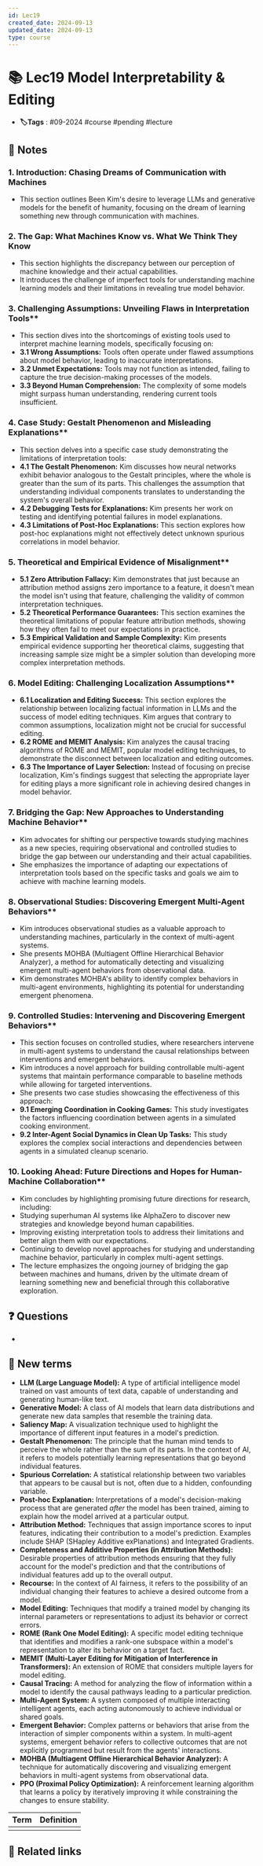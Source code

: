```yaml
---
id: Lec19
created_date: 2024-09-13
updated_date: 2024-09-13
type: course
---
```


# 📚 Lec19 Model Interpretability & Editing
- **🏷️Tags** :   #09-2024 #course #pending #lecture 
## 📝 Notes


### 1. Introduction: Chasing Dreams of Communication with Machines
- This section outlines Been Kim's desire to leverage LLMs and generative models for the benefit of humanity, focusing on the dream of learning something new through communication with machines.
### 2. The Gap: What Machines Know vs. What We Think They Know
- This section highlights the discrepancy between our perception of machine knowledge and their actual capabilities.
- It introduces the challenge of imperfect tools for understanding machine learning models and their limitations in revealing true model behavior.

### 3. Challenging Assumptions: Unveiling Flaws in Interpretation Tools**

- This section dives into the shortcomings of existing tools used to interpret machine learning models, specifically focusing on:
- **3.1 Wrong Assumptions:** Tools often operate under flawed assumptions about model behavior, leading to inaccurate interpretations.
- **3.2 Unmet Expectations:** Tools may not function as intended, failing to capture the true decision-making processes of the models.
- **3.3 Beyond Human Comprehension:** The complexity of some models might surpass human understanding, rendering current tools insufficient.

### 4. Case Study: Gestalt Phenomenon and Misleading Explanations**

- This section delves into a specific case study demonstrating the limitations of interpretation tools:
- **4.1 The Gestalt Phenomenon:** Kim discusses how neural networks exhibit behavior analogous to the Gestalt principles, where the whole is greater than the sum of its parts. This challenges the assumption that understanding individual components translates to understanding the system's overall behavior.
- **4.2 Debugging Tests for Explanations:** Kim presents her work on testing and identifying potential failures in model explanations.
- **4.3 Limitations of Post-Hoc Explanations:** This section explores how post-hoc explanations might not effectively detect unknown spurious correlations in model behavior.

### 5. Theoretical and Empirical Evidence of Misalignment**

- **5.1 Zero Attribution Fallacy:** Kim demonstrates that just because an attribution method assigns zero importance to a feature, it doesn't mean the model isn't using that feature, challenging the validity of common interpretation techniques.
- **5.2 Theoretical Performance Guarantees:** This section examines the theoretical limitations of popular feature attribution methods, showing how they often fail to meet our expectations in practice.
- **5.3 Empirical Validation and Sample Complexity:** Kim presents empirical evidence supporting her theoretical claims, suggesting that increasing sample size might be a simpler solution than developing more complex interpretation methods.

### 6. Model Editing: Challenging Localization Assumptions**

- **6.1 Localization and Editing Success:** This section explores the relationship between localizing factual information in LLMs and the success of model editing techniques. Kim argues that contrary to common assumptions, localization might not be crucial for successful editing.
- **6.2 ROME and MEMIT Analysis:** Kim analyzes the causal tracing algorithms of ROME and MEMIT, popular model editing techniques, to demonstrate the disconnect between localization and editing outcomes.
- **6.3 The Importance of Layer Selection:** Instead of focusing on precise localization, Kim's findings suggest that selecting the appropriate layer for editing plays a more significant role in achieving desired changes in model behavior.

### 7. Bridging the Gap: New Approaches to Understanding Machine Behavior**

- Kim advocates for shifting our perspective towards studying machines as a new species, requiring observational and controlled studies to bridge the gap between our understanding and their actual capabilities.
- She emphasizes the importance of adapting our expectations of interpretation tools based on the specific tasks and goals we aim to achieve with machine learning models.

### 8. Observational Studies: Discovering Emergent Multi-Agent Behaviors**

- Kim introduces observational studies as a valuable approach to understanding machines, particularly in the context of multi-agent systems.
- She presents MOHBA (Multiagent Offline Hierarchical Behavior Analyzer), a method for automatically detecting and visualizing emergent multi-agent behaviors from observational data.
- Kim demonstrates MOHBA's ability to identify complex behaviors in multi-agent environments, highlighting its potential for understanding emergent phenomena.

### 9. Controlled Studies: Intervening and Discovering Emergent Behaviors**

- This section focuses on controlled studies, where researchers intervene in multi-agent systems to understand the causal relationships between interventions and emergent behaviors.
- Kim introduces a novel approach for building controllable multi-agent systems that maintain performance comparable to baseline methods while allowing for targeted interventions.
- She presents two case studies showcasing the effectiveness of this approach:
- **9.1 Emerging Coordination in Cooking Games:** This study investigates the factors influencing coordination between agents in a simulated cooking environment.
- **9.2 Inter-Agent Social Dynamics in Clean Up Tasks:** This study explores the complex social interactions and dependencies between agents in a simulated cleanup scenario.

### 10. Looking Ahead: Future Directions and Hopes for Human-Machine Collaboration**

- Kim concludes by highlighting promising future directions for research, including:
- Studying superhuman AI systems like AlphaZero to discover new strategies and knowledge beyond human capabilities.
- Improving existing interpretation tools to address their limitations and better align them with our expectations.
- Continuing to develop novel approaches for studying and understanding machine behavior, particularly in complex multi-agent settings.
- The lecture emphasizes the ongoing journey of bridging the gap between machines and humans, driven by the ultimate dream of learning something new and beneficial through this collaborative exploration.

## ❓ Questions
- 

## 👋 New terms
- **LLM (Large Language Model):** A type of artificial intelligence model trained on vast amounts of text data, capable of understanding and generating human-like text.
- **Generative Model:** A class of AI models that learn data distributions and generate new data samples that resemble the training data.
- **Saliency Map:** A visualization technique used to highlight the importance of different input features in a model's prediction.
- **Gestalt Phenomenon:** The principle that the human mind tends to perceive the whole rather than the sum of its parts. In the context of AI, it refers to models potentially learning representations that go beyond individual features.
- **Spurious Correlation:** A statistical relationship between two variables that appears to be causal but is not, often due to a hidden, confounding variable.
- **Post-hoc Explanation:** Interpretations of a model's decision-making process that are generated _after_ the model has been trained, aiming to explain how the model arrived at a particular output.
- **Attribution Method:** Techniques that assign importance scores to input features, indicating their contribution to a model's prediction. Examples include SHAP (SHapley Additive exPlanations) and Integrated Gradients.
- **Completeness and Additive Properties (in Attribution Methods):** Desirable properties of attribution methods ensuring that they fully account for the model's prediction and that the contributions of individual features add up to the overall output.
- **Recourse:** In the context of AI fairness, it refers to the possibility of an individual changing their features to achieve a desired outcome from a model.
- **Model Editing:** Techniques that modify a trained model by changing its internal parameters or representations to adjust its behavior or correct errors.
- **ROME (Rank One Model Editing):** A specific model editing technique that identifies and modifies a rank-one subspace within a model's representation to alter its behavior on a target fact.
- **MEMIT (Multi-Layer Editing for Mitigation of Interference in Transformers):** An extension of ROME that considers multiple layers for model editing.
- **Causal Tracing:** A method for analyzing the flow of information within a model to identify the causal pathways leading to a particular prediction.
- **Multi-Agent System:** A system composed of multiple interacting intelligent agents, each acting autonomously to achieve individual or shared goals.
- **Emergent Behavior:** Complex patterns or behaviors that arise from the interaction of simpler components within a system. In multi-agent systems, emergent behavior refers to collective outcomes that are not explicitly programmed but result from the agents' interactions.
- **MOHBA (Multiagent Offline Hierarchical Behavior Analyzer):** A technique for automatically discovering and visualizing emergent behaviors in multi-agent systems from observational data.
- **PPO (Proximal Policy Optimization):** A reinforcement learning algorithm that learns a policy by iteratively improving it while constraining the changes to ensure stability.

| Term | Definition |
| ---- | ---------- |
|      |            |

## 🔗 Related links
